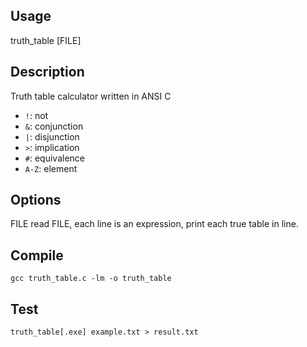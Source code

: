 ## Usage
truth_table [FILE]

## Description
Truth table calculator written in ANSI C

* `!`: not
* `&`: conjunction
* `|`: disjunction
* `>`: implication
* `#`: equivalence
* `A-Z`: element

## Options
FILE
    read FILE, each line is an expression, print each true table in line.

## Compile
    gcc truth_table.c -lm -o truth_table

## Test
    truth_table[.exe] example.txt > result.txt